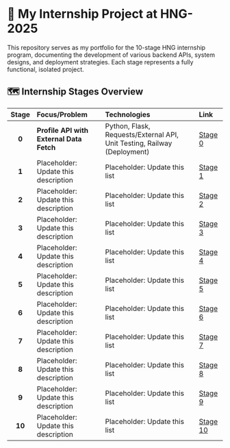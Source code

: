 # 🚀 My Internship Project at HNG-2025

This repository serves as my portfolio for the 10-stage HNG internship program, documenting the development of various backend APIs, system designs, and deployment strategies. Each stage represents a fully functional, isolated project.

## 🗺️ Internship Stages Overview

| Stage | Focus/Problem | Technologies | Link |
| :---: | :--- | :--- | :--- |
| **0** | **Profile API with External Data Fetch** | Python, Flask, Requests/External API, Unit Testing, Railway (Deployment) | [Stage 0](Stage-0) |
| **1** | Placeholder: Update this description | Placeholder: Update this list | [Stage 1](Stage-1) |
| **2** | Placeholder: Update this description | Placeholder: Update this list | [Stage 2](Stage-2) |
| **3** | Placeholder: Update this description | Placeholder: Update this list | [Stage 3](Stage-3) |
| **4** | Placeholder: Update this description | Placeholder: Update this list | [Stage 4](Stage-4) |
| **5** | Placeholder: Update this description | Placeholder: Update this list | [Stage 5](Stage-5) |
| **6** | Placeholder: Update this description | Placeholder: Update this list | [Stage 6](Stage-6) |
| **7** | Placeholder: Update this description | Placeholder: Update this list | [Stage 7](Stage-7) |
| **8** | Placeholder: Update this description | Placeholder: Update this list | [Stage 8](Stage-8) |
| **9** | Placeholder: Update this description | Placeholder: Update this list | [Stage 9](Stage-9) |
| **10** | Placeholder: Update this description | Placeholder: Update this list | [Stage 10](Stage-10) |
